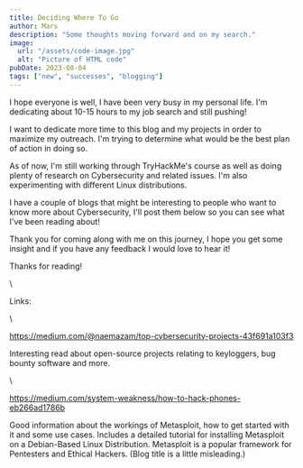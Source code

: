 ```yaml
---
title: Deciding Where To Go
author: Mars
description: "Some thoughts moving forward and on my search."
image:
  url: "/assets/code-image.jpg"
  alt: "Picture of HTML code"
pubDate: 2023-08-04
tags: ["new", "successes", "blogging"]
---
```


I hope everyone is well, I have been very busy in my personal life. I'm dedicating about 10-15 hours to my job search and still pushing!

I want to dedicate more time to this blog and my projects in order to maximize my outreach. I'm trying to determine what would be the best plan of action in doing so.

As of now, I'm still working through TryHackMe's course as well as doing plenty of research on Cybersecurity and related issues. I'm also experimenting with different Linux distributions.

I have a couple of blogs that might be interesting to people who want to know more about Cybersecurity, I'll post them below so you can see what I've been reading about!

Thank you for coming along with me on this journey, I hope you get some insight and if you have any feedback I would love to hear it!

Thanks for reading!

\

Links:

\

https://medium.com/@naemazam/top-cybersecurity-projects-43f691a103f3

Interesting read about open-source projects relating to keyloggers, bug bounty software and more.

\

https://medium.com/system-weakness/how-to-hack-phones-eb266ad1786b

Good information about the workings of Metasploit, how to get started with it and some use cases. Includes a detailed tutorial for installing Metasploit on a Debian-Based Linux Distribution. Metasploit is a popular framework for Pentesters and Ethical Hackers. (Blog title is a little misleading.)
